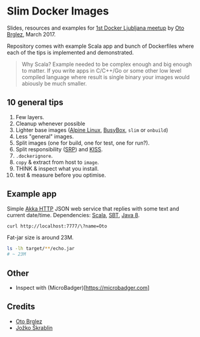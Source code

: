 # Slim Docker Images

Slides, resources and examples for [1st Docker Ljubljana meetup][docker-meetup] by [Oto Brglez][otobrglez], March 2017.

Repository comes with example Scala app and bunch of Dockerfiles where each of the tips is implemented and demonstrated.

> Why Scala? Example needed to be complex enough and big enough to matter. If you write apps in C/C++/Go or some other low level compiled language where result is single binary your images would abiously be much smaller.

## 10 general tips

1. Few layers.
2. Cleanup whenever possible
3. Lighter base images ([Alpine Linux][alpine], [BusyBox][busybox], `slim` or `onbuild`)
4. Less "general" images.
5. Split images (one for build, one for test, one for run?).
6. Split responsibility ([SRP][srp]) and [KISS][kiss].
7. `.dockerignore`.
8. `copy` & extract from host to `image`.
9. THINK & inspect what you install.
10. test & measure before you optimise.

## Example app

Simple [Akka HTTP][akka-http] JSON web service that replies with some text and current date/time. Dependencies: [Scala], [SBT], [Java 8][java].

```bash
curl http://localhost:7777/\?name=Oto
```

Fat-jar size is around 23M.
```bash
ls -lh target/**/echo.jar
# ~ 23M
```

## Other

- Inspect with (MicroBadger)[https://microbadger.com]

## Credits

- [Oto Brglez](https://github.com/otobrglez)
- [Jožko Škrablin](https://github.com/jozko)

[otobrglez]: https://github.com/otobrglez
[docker-meetup]: https://www.meetup.com/Docker-Ljubljana/events/237617613/
[alpine]: https://hub.docker.com/_/alpine/
[akka-http]: http://doc.akka.io/docs/akka-http/current/scala.html
[java]: https://www.java.com/
[scala]: https://www.scala-lang.org/
[sbt]: http://www.scala-sbt.org/
[busybox]: https://hub.docker.com/_/busybox/
[srp]: https://en.wikipedia.org/wiki/Single_responsibility_principle
[kiss]: https://en.wikipedia.org/wiki/KISS_principle
